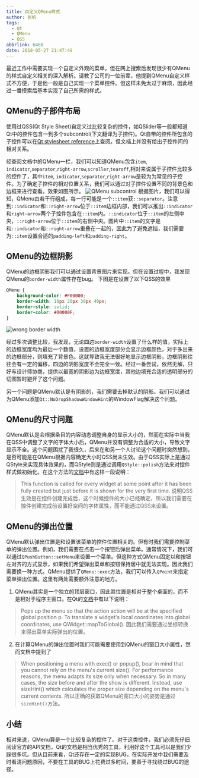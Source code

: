 ```yaml
---
title: 自定义QMenu样式
author: 张帆
tags:
  - Qt
  - QMenu
  - QSS
abbrlink: 6460
date: 2018-05-27 21:47:49
---
```


最近工作中需要实现一个自定义外观的菜单，但在网上搜索后发现很少有QMenu的样式自定义相关的深入解析。请教了公司的一位前辈，他提到QMenu自定义样式不方便，于是他一般是自己实现一个菜单控件。但这样未免太过于麻烦，因此经过一番摸索后基本实现了自己所需的样式。

<!--more-->

## QMenu的子部件布局

使用过QSS(Qt Style Sheet)自定义过比较复杂的控件，如QSlider等一般都知道Qt中的控件包含一到多个subcontrol(下文翻译为子控件)。Qt自带的控件所包含的子控件可以在[Qt stylesheet reference](http://doc.qt.io/qt-5/stylesheet-reference.html)上查阅。但文档上并没有给出子控件间的相对关系。

经查阅文档中的QMenu一栏，我们可以知道QMenu包含`item`, `indicator`,`separator`,`right-arrow`,`scroller`,`tearoff`,相对来说属于子控件比较多的控件了，其中`item`, `indicator`,`separator`,`right-arrow`是较为为常见的子控件。为了确定子控件的相对位置关系，我们可以通过对子控件设置不同的背景色和边框来进行查看。效果如图所示。
![QMenu subcontrol](qss_subcontrol.png)
根据图片，我们可以得知，QMenu由若干行组成，每一行可能是一个`::item`获`::separator`。注意到`::indicator`和`::right-arrow`位于`::item`边框内部，我们可以推出`::indicator`和`right-arrow`两个子控件包含在`::item`内。`::indicator`位于`::item`的左侧中央，`::right-arrow`位于`::item`的右侧中央。图片中`::item`的文字是和`::indicator`和`::right-arrow`重叠在一起的，因此为了避免遮挡，我们需要为`::item`设置合适的`padding-left`和`padding-right`。

## QMenu的边框阴影

QMenu的边框阴影我们可以通过设置背景图片来实现。但在设置过程中，我发现QMenu的`border-width`属性存在bug。
下图是在设置了以下QSS的效果

``` css
QMenu {
    background-color: #F00000;
    border-width: 10px 20px 30px 40px;
    border-style: solid;
    border-color: #00000F;
}
```

![wrong border width](wrong_border_width.png)

经过多次调整比较，我发现，无论四边`border-width`设置了什么样的值，实际上的边框宽度均为最后一个数值，设置的边框宽度部分会显示边框颜色，对于多出来的边框部分，则填充了背景色。这就导致我无法很好地显示边框阴影，边框阴影往往会有一定的偏移，四边的阴影宽度不会完全一致。经过一番尝试，依然无解，只好与设计师协商，提供以最宽的阴影边为边框宽度，其他边填充合适的透明部分的切图暂时避开了这个问题。

另一个问题是QMenu默认是有阴影的，我们需要去掉默认的阴影。我们可以通过为QMenu添加`Qt::NoDropShadowWindowHint`的WindowFlag解决这个问题。

## QMenu的尺寸问题

QMenu默认是会根据条目的内容动态调整自身的显示大小的，然而在实际中当我在QSS中调整了文字的字体大小后，QMenu并没有调整为合适的大小，导致文字显示不全。这个问题困扰了我很久，后来在和另一个人讨论这个问题时突然想到，是否可能是在QMenu根据内容确定大小时QSS尚未生效。由于QSS实际上是通过QStyle来实现具体效果的，而QStyle则是通过调用`QStyle::polish`方法来对控件样式做初始化。在这个方法的[文档](http://doc.qt.io/qt-5/qstyle.html#polish)中有这样一段说明：
> This function is called for every widget at some point after it has been fully created but just before it is shown for the very first time.
说明QSS生效是在控件创建完成后，这个时候控件的大小已经确定，所以我们需要在控件创建完成前设置好空间的字体属性，而不能通过QSS来设置。

## QMenu的弹出位置

QMenu默认弹出位置是和设置该菜单的控件位置相关的。但有时我们需要控制菜单的弹出位置。例如，我们需要在点击一个按钮后弹出菜单。通常情况下，我们可以通过`QPushButton::setMenu`来设置一个菜单。但这种方式QMenu固定以和按钮左对齐的方式显示，如果我们希望弹出菜单和按钮保持居中就无法实现。因此我们需要换一种方式。QMenu提供了`QMenu::exec`方法，我们可以传入`QPoint`来指定菜单弹出位置。这里有两处需要额外注意的地方。

1. QMenu其实是一个独立的顶层窗口，因此其位置是相对于整个桌面的，而不是相对于程序主窗口。在Qt的[文档](http://doc.qt.io/qt-5/qmenu.html#exec-1)中有以下说明：
 > Pops up the menu so that the action action will be at the specified global position p. To translate a widget's local coordinates into global coordinates, use QWidget::mapToGlobal().
 因此我们需要通过坐标转换来得出菜单实际弹出的位置。
2. 在计算QMenu的弹出位置时我们可能需要使用到QMenu的窗口大小属性，然而文档中提到了
 > When positioning a menu with exec() or popup(), bear in mind that you cannot rely on the menu's current size(). For performance reasons, the menu adapts its size only when necessary. So in many cases, the size before and after the show is different. Instead, use sizeHint() which calculates the proper size depending on the menu's current contents.
 所以正确的获取QMenu的窗口大小的姿势是通过`sizeHint()`方法。

## 小结

相对来说，QMenu算是一个比较复杂的控件了。对于这类控件，我们必须先仔细阅读官方的API文档，Qt的文档是相当优秀的工具，利用好这个工具可以是我们少踩很多坑。但从目前来看，Qt还存在一定的实现BUG，在实际开发中我们需要及时看清问题原因，不要在工具的BUG上花费过多时间，要善于寻找绕过BUG的途径。
